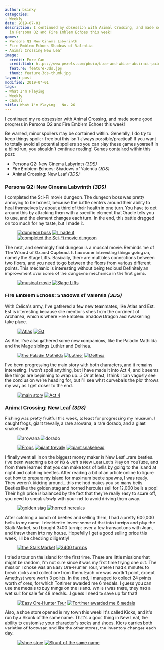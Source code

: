 ```yaml
---
author: bsinky
categories:
- Weekly
date: 2019-07-01
description: I continued my obsession with Animal Crossing, and made some good progress
  in Persona Q2 and Fire Emblem Echoes this week!
games:
- Persona Q2 New Cinema Labyrinth
- Fire Emblem Echoes Shadows of Valentia
- Animal Crossing New Leaf
image:
  credit: Emre Can
  creditlink: https://www.pexels.com/photo/blue-and-white-abstract-painting-2110951/
  feature: feature-3ds.jpg
  thumb: feature-3ds-thumb.jpg
layout: post
modified: 2019-07-01
tags:
- What I'm Playing
- Weekly
- Casual
title: What I'm Playing - No. 26
---
```


I continued my re-obsession with Animal Crossing, and made some good progress in
Persona Q2 and Fire Emblem Echoes this week!

Be warned, minor spoilers may be contained within. Generally, I do *try* to keep
things spoiler-free but this isn't always possible/practical! If you want to
totally avoid all potential spoilers so you can play these games yourself in a
blind run, you shouldn't continue reading! Games contained within this post:

 - Persona Q2: New Cinema Labyrinth *(3DS)*
 - Fire Emblem Echoes: Shadows of Valentia *(3DS)*
 - Animal Crossing: New Leaf *(3DS)*

<!--more-->

### Persona Q2: New Cinema Labyrinth *(3DS)*

I completed the Sci-Fi movie dungeon. The dungeon boss was pretty annoying to be
honest, because the battle centers around their ability to heal themselves by
about a third of their health in one turn. You have to get around this by
attacking them with a specific element that Oracle tells you to use, and the
element changes each turn. In the end, this battle dragged on too much for my
taste, but I made it.

<figure class="third">
    <a href="https://i.imgur.com/KymqAfq.png"><img src="https://i.imgur.com/KymqAfqm.png" alt="dungeon boss"/></a>
    <a href="https://i.imgur.com/wFaX8dE.png"><img src="https://i.imgur.com/wFaX8dEm.png" alt="I made it"/></a>
    <a href="https://i.imgur.com/RqemPS2.png"><img src="https://i.imgur.com/RqemPS2m.png" alt="completed the Sci-Fi movie dungeon"/></a>
</figure>

The next, and seemingly final dungeon is a musical movie. Reminds me of The
Wizard of Oz and Cuphead. It has some interesting things going on, namely the
Stage Lifts. Basically, there are multiples connections between two floors, and
you need to go between the floors from various different points. This mechanic
is interesting without being tedious! Definitely an improvement over some of the
dungeons mechanics in the first game.

<figure class="third center">
    <a href="https://i.imgur.com/81Gab52.png"><img src="https://i.imgur.com/81Gab52m.png" alt="musical movie"/></a>
    <a href="https://i.imgur.com/QCVPki6.png"><img src="https://i.imgur.com/QCVPki6m.png" alt="Stage Lifts"/></a>
</figure>

### Fire Emblem Echoes: Shadows of Valentia *(3DS)*

With Celica's army, I've gathered a few new teammates, like Atlas and Est. Est
is interesting because she mentions shes from the continent of Archanea, which
is where Fire Emblem: Shadow Dragon and Awakening take place.

<figure class="third center">
    <a href="https://i.imgur.com/mSM6kpY.png"><img src="https://i.imgur.com/mSM6kpYm.png" alt="Atlas"/></a>
    <a href="https://i.imgur.com/zYRFE2M.png"><img src="https://i.imgur.com/zYRFE2Mm.png" alt="Est"/></a>
</figure>

As Alm, I've also gathered some new companions, like the Paladin Mathilda and
the Mage siblings Luthier and Delthea.

<figure class="third">
    <a href="https://i.imgur.com/xB4C5fB.png"><img src="https://i.imgur.com/xB4C5fBm.png" alt="the Paladin Mathilda"/></a>
    <a href="https://i.imgur.com/3rNgRVr.png"><img src="https://i.imgur.com/3rNgRVrm.png" alt="Luthier"/></a>
    <a href="https://i.imgur.com/QCWHCm8.png"><img src="https://i.imgur.com/QCWHCm8m.png" alt="Delthea"/></a>
</figure>

I've been progressing the main story with both characters, and it remains
interesting. I won't spoil anything, but I have made it into Act 4, and it seems
like things are beginning to wrap up...? Or at least, I think I can vaguely see
the conclusion we're heading for, but I'll see what curveballs the plot throws
my way as I get closer to the end.

<figure class="third center">
    <a href="https://i.imgur.com/mhWiGUM.png"><img src="https://i.imgur.com/mhWiGUMm.png" alt="main story"/></a>
    <a href="https://i.imgur.com/A8IhF5X.png"><img src="https://i.imgur.com/A8IhF5Xm.png" alt="Act 4"/></a>
</figure>

### Animal Crossing: New Leaf *(3DS)*

Fishing was pretty fruitful this week, at least for progressing my museum. I
caught frogs, giant trevally, a rare arowana, a rare dorado, and a giant
snakehead!

<figure class="half">
    <a href="https://i.imgur.com/8IHeA5f.png"><img src="https://i.imgur.com/8IHeA5fm.png" alt="arowana"/></a>
    <a href="https://i.imgur.com/GNtbM1p.png"><img src="https://i.imgur.com/GNtbM1pm.png" alt="dorado"/></a>
</figure>

<figure class="third">
    <a href="https://i.imgur.com/n4ExxuK.png"><img src="https://i.imgur.com/n4ExxuKm.png" alt="Frogs"/></a>
    <a href="https://i.imgur.com/DpMRBze.png"><img src="https://i.imgur.com/DpMRBzem.png" alt="giant trevally"/></a>
    <a href="https://i.imgur.com/2YgX02u.png"><img src="https://i.imgur.com/2YgX02um.png" alt="giant snakehead"/></a>
</figure>

I finally went all in on the biggest money maker in New Leaf...rare beetles.
I've been watching a bit of PB & Jeff's New Leaf Let's Play on YouTube, and from
there learned that you can make *tons* of bells by going to the island at night
and catching beetles. After reading a bit of an article online to figure out how
to prepare my island for maximum beetle spawns, I was ready. They weren't
kidding around...this method makes you so many bells. Beetles like the golden
stag and horned hercules sell for 12,000 bells a pop! Their high price is
balanced by the fact that they're really easy to scare off, you need to sneak
*slowly* with your net to avoid driving them away.

<figure class="half">
    <a href="https://i.imgur.com/RvJDuyV.png"><img src="https://i.imgur.com/RvJDuyVm.png" alt="golden stag"/></a>
    <a href="https://i.imgur.com/VGffEbR.png"><img src="https://i.imgur.com/VGffEbRm.png" alt="horned hercules"/></a>
</figure>

After catching a bunch of beetles and selling them, I had a pretty 600,000 bells
to my name. I decided to invest some of that into turnips and play the Stalk
Market, so I bought 3400 turnips over a few transactions with Joan, and threw
them into my house. Hopefully I get a good selling price this week, I'll be
checking diligently!

<figure class="half">
    <a href="https://i.imgur.com/Ow3P1o9.png"><img src="https://i.imgur.com/Ow3P1o9m.png" alt="the Stalk Market"/></a>
    <a href="https://i.imgur.com/JNoe2g0.png"><img src="https://i.imgur.com/JNoe2g0m.png" alt="3400 turnips"/></a>
</figure>

I tried a tour on the island for the first time. These are little missions that
might be random, I'm not sure since it was my first time trying one out. The
mission I chose was an Easy Ore-Hunter Tour, where I had 4 minutes to break
rocks and collect ore from them. Each ore was worth 1 point, except Amethyst
were worth 3 points. In the end, I managed to collect 24 points worth of ores,
for which Tortimer awarded me 6 medals. I guess you can use the medals to buy
things on the island. While I was there, they had a wet suit for sale for 48
medals...I guess I need to save up for that!

<figure class="half">
    <a href="https://i.imgur.com/9jntLyH.png"><img src="https://i.imgur.com/9jntLyHm.png" alt="Easy Ore-Hunter Tour"/></a>
    <a href="https://i.imgur.com/04MgCYd.png"><img src="https://i.imgur.com/04MgCYdm.png" alt="Tortimer awarded me 6 medals"/></a>
</figure>

Also, a shoe store opened in my town this week! It's called Kicks, and it's run
by a Skunk of the same name. That's a good thing in New Leaf, the ability to
customize your character's socks and shoes. Kicks carries both varieties of
footwear, and like the other stores, the inventory changes each day.

<figure class="half">
    <a href="https://i.imgur.com/43f7cyR.png"><img src="https://i.imgur.com/43f7cyRm.png" alt="shoe store"/></a>
    <a href="https://i.imgur.com/ax0rOP0.png"><img src="https://i.imgur.com/ax0rOP0m.png" alt="Skunk of the same name"/></a>
</figure>